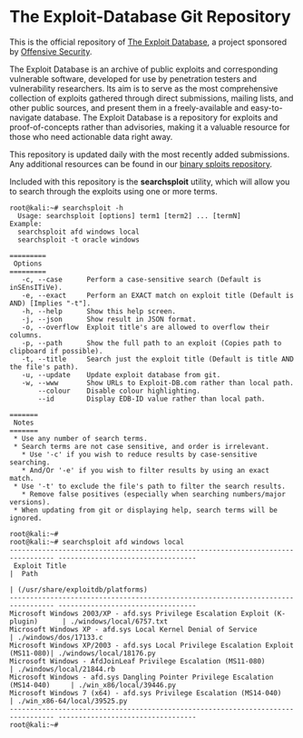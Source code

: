 The Exploit-Database Git Repository
===================================

This is the official repository of [The Exploit Database](https://www.exploit-db.com/), a project sponsored by [Offensive Security](https://www.offensive-security.com/).

The Exploit Database is an archive of public exploits and corresponding vulnerable software, developed for use by penetration testers and vulnerability researchers. Its aim is to serve as the most comprehensive collection of exploits gathered through direct submissions, mailing lists, and other public sources, and present them in a freely-available and easy-to-navigate database. The Exploit Database is a repository for exploits and proof-of-concepts rather than advisories, making it a valuable resource for those who need actionable data right away.

This repository is updated daily with the most recently added submissions. Any additional resources can be found in our [binary sploits repository](https://github.com/offensive-security/exploit-database-bin-sploits).

Included with this repository is the **searchsploit** utility, which will allow you to search through the exploits using one or more terms.

```
root@kali:~# searchsploit -h
  Usage: searchsploit [options] term1 [term2] ... [termN]
Example:
  searchsploit afd windows local
  searchsploit -t oracle windows

=========
 Options
=========
   -c, --case      Perform a case-sensitive search (Default is inSEnsITiVe).
   -e, --exact     Perform an EXACT match on exploit title (Default is AND) [Implies "-t"].
   -h, --help      Show this help screen.
   -j, --json      Show result in JSON format.
   -o, --overflow  Exploit title's are allowed to overflow their columns.
   -p, --path      Show the full path to an exploit (Copies path to clipboard if possible).
   -t, --title     Search just the exploit title (Default is title AND the file's path).
   -u, --update    Update exploit database from git.
   -w, --www       Show URLs to Exploit-DB.com rather than local path.
       --colour    Disable colour highlighting.
       --id        Display EDB-ID value rather than local path.

=======
 Notes
=======
 * Use any number of search terms.
 * Search terms are not case sensitive, and order is irrelevant.
   * Use '-c' if you wish to reduce results by case-sensitive searching.
   * And/Or '-e' if you wish to filter results by using an exact match.
 * Use '-t' to exclude the file's path to filter the search results.
   * Remove false positives (especially when searching numbers/major versions).
 * When updating from git or displaying help, search terms will be ignored.

root@kali:~#
root@kali:~# searchsploit afd windows local
--------------------------------------------------------------------------------- ----------------------------------
 Exploit Title                                                                   |  Path
                                                                                 | (/usr/share/exploitdb/platforms)
--------------------------------------------------------------------------------- ----------------------------------
Microsoft Windows 2003/XP - afd.sys Privilege Escalation Exploit (K-plugin)      | ./windows/local/6757.txt
Microsoft Windows XP - afd.sys Local Kernel Denial of Service                    | ./windows/dos/17133.c
Microsoft Windows XP/2003 - afd.sys Local Privilege Escalation Exploit (MS11-080)| ./windows/local/18176.py
Microsoft Windows - AfdJoinLeaf Privilege Escalation (MS11-080)                  | ./windows/local/21844.rb
Microsoft Windows - afd.sys Dangling Pointer Privilege Escalation (MS14-040)     | ./win_x86/local/39446.py
Microsoft Windows 7 (x64) - afd.sys Privilege Escalation (MS14-040)              | ./win_x86-64/local/39525.py
--------------------------------------------------------------------------------- ----------------------------------
root@kali:~#
```
